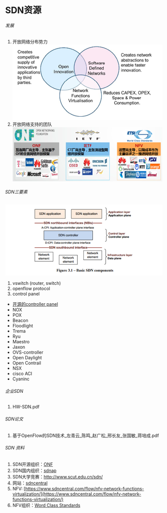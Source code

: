 SDN资源
===========

###### 发展
1. 开放网络分布势力
![new-network](image/new-network.png)
2. 开放网络支持的团队
![open-network](image/open-network.png)

###### SDN三要素
![sdn component](image/httpswww.opennetworking.png)

1. vswitch
(router, switch)
2. openflow protocol
3. control panel
  + [开源的controller panel](http://www.sdnap.com/sdnap-post/485.html)
  + NOX
  + POX
  + Beacon
  + Floodlight
  + Trema
  + Ryu
  + Maestro
  + Jaxon
  + OVS-controller
  + Open Daylight
  + Open Contrail
  + NSX
  + cisco ACI
  + Cyaninc

###### 企业SDN
1. HW-SDN.pdf

###### SDN论文
1. 基于OpenFlow的SDN技术_左青云_陈鸣_赵广松_邢长友_张国敏_蒋培成.pdf

###### SDN 资料
1. SDN开源组织：[ONF](https://www.opennetworking.org/)
2. SDN国内组织：[sdnap](http://www.sdnap.com/sdn-guide)
3. SDN大学竞赛：http://www.scut.edu.cn/sdn/
4. 网站：[sdncentral](https://www.sdncentral.com/)
5. NFV: [https://www.sdncentral.com/flow/nfv-network-functions-virtualization/](https://www.sdncentral.com/flow/nfv-network-functions-virtualization/)
6. NFV组织：[Word Class Standards](http://portal.etsi.org/nfv)

